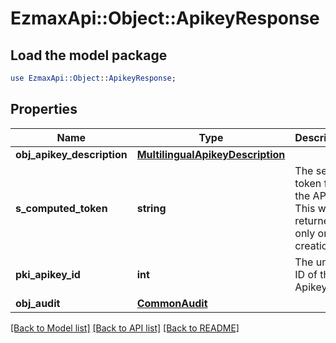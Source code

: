 # EzmaxApi::Object::ApikeyResponse

## Load the model package
```perl
use EzmaxApi::Object::ApikeyResponse;
```

## Properties
Name | Type | Description | Notes
------------ | ------------- | ------------- | -------------
**obj_apikey_description** | [**MultilingualApikeyDescription**](MultilingualApikeyDescription.md) |  | 
**s_computed_token** | **string** | The secret token for the API key.  This will be returned only on creation. | [optional] 
**pki_apikey_id** | **int** | The unique ID of the Apikey | 
**obj_audit** | [**CommonAudit**](CommonAudit.md) |  | 

[[Back to Model list]](../README.md#documentation-for-models) [[Back to API list]](../README.md#documentation-for-api-endpoints) [[Back to README]](../README.md)


